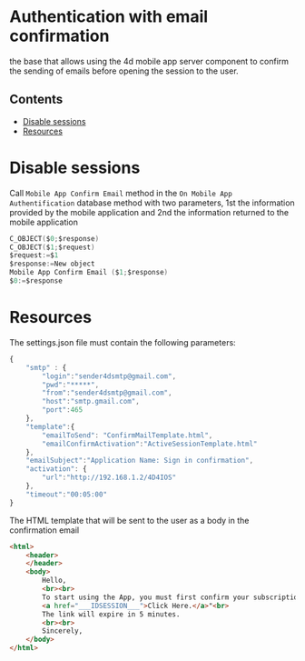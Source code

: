 # Authentication with email confirmation

the base that allows using the 4d mobile app server component to confirm the sending of emails before opening the session to the user.

##  Contents ##
- [Disable sessions](#DisableSessions)
- [Resources](#Resources)
# Disable sessions ##

Call ` Mobile App Confirm Email `  method in the ` On Mobile App Authentification ` database  method with two parameters, 1st the information provided by the mobile application and 2nd the information returned to the mobile application

```swift
C_OBJECT($0;$response)
C_OBJECT($1;$request)
$request:=$1
$response:=New object
Mobile App Confirm Email ($1;$response)
$0:=$response
```

# Resources ##

The settings.json file must contain the following parameters:

```javascript
{
    "smtp" : {
        "login":"sender4dsmtp@gmail.com",
        "pwd":"*****",
        "from":"sender4dsmtp@gmail.com",
        "host":"smtp.gmail.com",
        "port":465
    },
    "template":{    
        "emailToSend": "ConfirmMailTemplate.html",
        "emailConfirmActivation":"ActiveSessionTemplate.html"
    },
    "emailSubject":"Application Name: Sign in confirmation",
    "activation": {
        "url":"http://192.168.1.2/4D4IOS"
    },
    "timeout":"00:05:00"
}
```

The HTML template that will be sent to the user as a body in the confirmation email

```html
<html>
    <header>
    </header>
    <body>
        Hello,
        <br><br>
        To start using the App, you must first confirm your subscription by clicking on the following link: 
        <a href="___IDSESSION___">Click Here.</a>"<br>
        The link will expire in 5 minutes.
        <br><br>
        Sincerely,
    </body>
</html>
```
